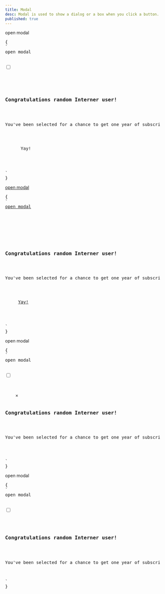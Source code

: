 ```yaml
---
title: Modal
desc: Modal is used to show a dialog or a box when you click a button.
published: true
---
```


<script>
  import Component from "@components/Component.svelte"
  import ClassTable from "@components/ClassTable.svelte"
  import { prefix } from '$lib/stores';
  import { replace } from '$lib/actions';
</script>

<ClassTable
data="{[
  { type:'component', class: 'modal', desc: 'Container element' },
  { type:'component', class: 'modal-box', desc: 'The content of modal' },
  { type:'component', class: 'modal-action', desc: 'Container for modal buttons' },
  { type:'component', class: 'modal-toggle', desc: 'For checkbox that controls modal' },
  { type:'component', class: 'modal-button', desc: 'For <label> that checks the checkbox to opens/closes modal' },
  { type:'modifier', class: 'modal-open', desc: 'Add/remove this class to open/close the modal using JS' },
]}"
/>

<Component title="Modal using label + hidden checkbox" desc='Make sure each modal you use, has a unique ID. In this example, ID is "my-modal".'>
<label for="my-modal" class="btn modal-button">open modal</label>

<pre slot="html" use:replace={{ to: $prefix }}>{
`<!-- The button to open modal -->
<label for="my-modal" class="$$btn $$modal-button">open modal</label>

<!-- Put this part before </body> tag -->
<input type="checkbox" id="my-modal" class="$$modal-toggle">
<div class="$$modal">
  <div class="$$modal-box">
    <h3 class="font-bold text-lg">Congratulations random Interner user!</h3>
    <p class="py-4">You've been selected for a chance to get one year of subscription to use Wikipedia for free!</p>
    <div class="$$modal-action">
      <label for="my-modal" class="$$btn">Yay!</label>
    </div>
  </div>
</div>`
}</pre>
</Component>

<Component title="Modal using anchor link" desc="Anchor links might not work well on some SPA frameworks so if there are problems, use the first example">
<a href="#my-modal-2" class="btn" rel="external">open modal</a>
<pre slot="html" use:replace={{ to: $prefix }}>{
`<!-- The button to open modal -->
<a href="#my-modal-2" class="$$btn">open modal</a>

<!-- Put this part before </body> tag -->
<div class="$$modal" id="my-modal-2">
  <div class="$$modal-box">
    <h3 class="font-bold text-lg">Congratulations random Interner user!</h3>
    <p class="py-4">You've been selected for a chance to get one year of subscription to use Wikipedia for free!</p>
    <div class="$$modal-action">
     <a href="#" class="$$btn">Yay!</a>
    </div>
  </div>
</div>`
}</pre>
</Component>

<Component title="Modal using with a close button at corner">
<label for="my-modal-3" class="btn modal-button">open modal</label>

<pre slot="html" use:replace={{ to: $prefix }}>{
`<!-- The button to open modal -->
<label for="my-modal-3" class="$$btn $$modal-button">open modal</label>

<!-- Put this part before </body> tag -->
<input type="checkbox" id="my-modal-3" class="$$modal-toggle">
<div class="$$modal">
  <div class="$$modal-box relative">
    <label for="my-modal-3" class="$$btn $$btn-sm $$btn-circle absolute right-2 top-2">✕</label>
    <h3 class="text-lg font-bold">Congratulations random Interner user!</h3>
    <p class="py-4">You've been selected for a chance to get one year of subscription to use Wikipedia for free!</p>
  </div>
</div>`
}</pre>
</Component>

<Component title="Modal that closes when clicked outside" desc="Modal works with a hidden checkbox and labels can toggle the checkbox so we can use a label tag for the whole modal and use another label for modal-box to prevent closing when modal-box is clicked">
<label for="my-modal-4" class="btn modal-button">open modal</label>

<pre slot="html" use:replace={{ to: $prefix }}>{
`<!-- The button to open modal -->
<label for="my-modal-4" class="$$btn $$modal-button">open modal</label>

<!-- Put this part before </body> tag -->
<input type="checkbox" id="my-modal-4" class="$$modal-toggle">
<label for="my-modal-4" class="$$modal cursor-pointer">
  <label class="$$modal-box relative" for="">
    <h3 class="text-lg font-bold">Congratulations random Interner user!</h3>
    <p class="py-4">You've been selected for a chance to get one year of subscription to use Wikipedia for free!</p>
  </label>
</label>`
}</pre>
</Component>
